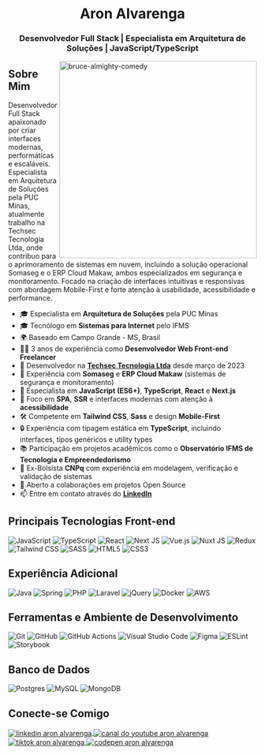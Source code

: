 <h1 align="center">Aron Alvarenga</h1>

<h3 align="center">Desenvolvedor Full Stack | Especialista em Arquitetura de Soluções | JavaScript/TypeScript</h3>
<img align="right" src="https://c.tenor.com/PqJ7yMX9GFoAAAAC/bruce-almighty-comedy.gif" alt="bruce-almighty-comedy" width="400" />

## Sobre Mim

Desenvolvedor Full Stack apaixonado por criar interfaces modernas, performáticas e escaláveis. Especialista em Arquitetura de Soluções pela PUC Minas, atualmente trabalho na Techsec Tecnologia Ltda, onde contribuo para o aprimoramento de sistemas em nuvem, incluindo a solução operacional Somaseg e o ERP Cloud Makaw, ambos especializados em segurança e monitoramento. Focado na criação de interfaces intuitivas e responsivas com abordagem Mobile-First e forte atenção à usabilidade, acessibilidade e performance.

*   🎓  Especialista em **Arquitetura de Soluções** pela PUC Minas
*   🎓  Tecnólogo em **Sistemas para Internet** pelo IFMS
*   🌍  Baseado em Campo Grande - MS, Brasil
*   👨‍💻  3 anos de experiência como **Desenvolvedor Web Front-end Freelancer**
*   🚀  Desenvolvedor na **[Techsec Tecnologia Ltda](http://br.linkedin.com/company/techsec-tecnologia-ltda)** desde março de 2023
*   💼  Experiência com **Somaseg** e **ERP Cloud Makaw** (sistemas de segurança e monitoramento)
*   🧠  Especialista em **JavaScript (ES6+)**, **TypeScript**, **React** e **Next.js**
*   🎯  Foco em **SPA**, **SSR** e interfaces modernas com atenção à **acessibilidade**
*   🛠️  Competente em **Tailwind CSS**, **Sass** e design **Mobile-First**
*   🔒  Experiência com tipagem estática em **TypeScript**, incluindo interfaces, tipos genéricos e utility types
*   📚  Participação em projetos acadêmicos como o **Observatório IFMS de Tecnologia e Empreendedorismo**
*   🏅  Ex-Bolsista **CNPq** com experiência em modelagem, verificação e validação de sistemas
*   🤝  Aberto a colaborações em projetos Open Source
*   📫  Entre em contato através do **[LinkedIn](https://linkedin.com/in/aron-alvarenga)**

## Principais Tecnologias Front-end

![JavaScript](https://img.shields.io/badge/javascript-%23323330.svg?style=for-the-badge&logo=javascript&logoColor=%23F7DF1E)
![TypeScript](https://img.shields.io/badge/typescript-%23007ACC.svg?style=for-the-badge&logo=typescript&logoColor=white)
![React](https://img.shields.io/badge/react-%2320232a.svg?style=for-the-badge&logo=react&logoColor=%2361DAFB)
![Next JS](https://img.shields.io/badge/Next-black?style=for-the-badge&logo=next.js&logoColor=white)
![Vue.js](https://img.shields.io/badge/vuejs-%2335495e.svg?style=for-the-badge&logo=vuedotjs&logoColor=%234FC08D)
![Nuxt JS](https://img.shields.io/badge/Nuxt-002E3B?style=for-the-badge&logo=nuxtdotjs&logoColor=#00DC82)
![Redux](https://img.shields.io/badge/redux-%23593d88.svg?style=for-the-badge&logo=redux&logoColor=white)
![Tailwind CSS](https://img.shields.io/badge/tailwindcss-%2338B2AC.svg?style=for-the-badge&logo=tailwind-css&logoColor=white)
![SASS](https://img.shields.io/badge/SASS-hotpink.svg?style=for-the-badge&logo=SASS&logoColor=white)
![HTML5](https://img.shields.io/badge/html5-%23E34F26.svg?style=for-the-badge&logo=html5&logoColor=white)
![CSS3](https://img.shields.io/badge/css3-%231572B6.svg?style=for-the-badge&logo=css3&logoColor=white)

## Experiência Adicional

![Java](https://img.shields.io/badge/java-%23ED8B00.svg?style=for-the-badge&logo=java&logoColor=white)
![Spring](https://img.shields.io/badge/spring-%236DB33F.svg?style=for-the-badge&logo=spring&logoColor=white)
![PHP](https://img.shields.io/badge/php-%23777BB4.svg?style=for-the-badge&logo=php&logoColor=white)
![Laravel](https://img.shields.io/badge/laravel-%23FF2D20.svg?style=for-the-badge&logo=laravel&logoColor=white)
![jQuery](https://img.shields.io/badge/jquery-%230769AD.svg?style=for-the-badge&logo=jquery&logoColor=white)
![Docker](https://img.shields.io/badge/docker-%230db7ed.svg?style=for-the-badge&logo=docker&logoColor=white)
![AWS](https://img.shields.io/badge/AWS-%23FF9900.svg?style=for-the-badge&logo=amazon-aws&logoColor=white)

## Ferramentas e Ambiente de Desenvolvimento

![Git](https://img.shields.io/badge/git-%23F05033.svg?style=for-the-badge&logo=git&logoColor=white)
![GitHub](https://img.shields.io/badge/github-%23121011.svg?style=for-the-badge&logo=github&logoColor=white)
![GitHub Actions](https://img.shields.io/badge/github%20actions-%232671E5.svg?style=for-the-badge&logo=githubactions&logoColor=white)
![Visual Studio Code](https://img.shields.io/badge/Visual%20Studio%20Code-0078d7.svg?style=for-the-badge&logo=visual-studio-code&logoColor=white)
![Figma](https://img.shields.io/badge/figma-%23F24E1E.svg?style=for-the-badge&logo=figma&logoColor=white)
![ESLint](https://img.shields.io/badge/ESLint-4B3263?style=for-the-badge&logo=eslint&logoColor=white)
![Storybook](https://img.shields.io/badge/-Storybook-FF4785?style=for-the-badge&logo=storybook&logoColor=white)

## Banco de Dados

![Postgres](https://img.shields.io/badge/postgres-%23316192.svg?style=for-the-badge&logo=postgresql&logoColor=white)
![MySQL](https://img.shields.io/badge/mysql-%2300f.svg?style=for-the-badge&logo=mysql&logoColor=white)
![MongoDB](https://img.shields.io/badge/MongoDB-%234ea94b.svg?style=for-the-badge&logo=mongodb&logoColor=white)

## Conecte-se Comigo

<p align="left">
    <a href="https://linkedin.com/in/aron-alvarenga" target="_blank">
        <img align="center" src="https://img.shields.io/badge/linkedin-%230077B5.svg?style=for-the-badge&logo=linkedin&logoColor=white" alt="linkedin aron alvarenga"/>
    </a>
    <a href="https://www.youtube.com/channel/UCV93rUzLojZevcVv4OfXggg" target="_blank">
        <img
            align="center"
            src="https://img.shields.io/badge/YouTube-%23FF0000.svg?style=for-the-badge&logo=YouTube&logoColor=white"
            alt="canal do youtube aron alvarenga"
        />
    </a>
    <a href="https://www.tiktok.com/@aron.alvarenga" target="_blank">
        <img align="center" src="https://img.shields.io/badge/TikTok-%23000000.svg?style=for-the-badge&logo=TikTok&logoColor=white" alt="tiktok aron alvarenga" />
    </a>
    <a href="https://codepen.io/aron-alvarenga" target="_blank">
        <img align="center" src="https://img.shields.io/badge/Codepen-000000?style=for-the-badge&logo=codepen&logoColor=white" alt="codepen aron alvarenga" />
    </a>
</p>
